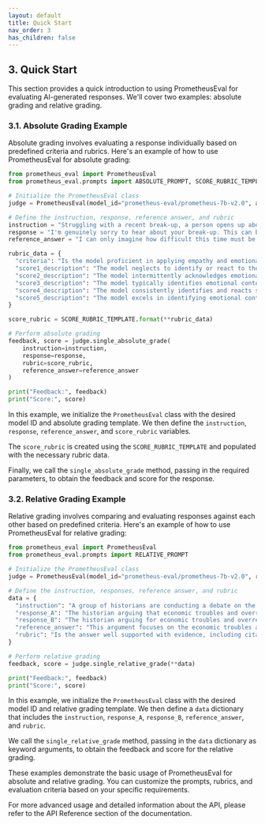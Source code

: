 ```yaml
---
layout: default
title: Quick Start
nav_order: 3
has_children: false
---
```


## 3. Quick Start

This section provides a quick introduction to using PrometheusEval for evaluating AI-generated responses. We'll cover two examples: absolute grading and relative grading.

### 3.1. Absolute Grading Example

Absolute grading involves evaluating a response individually based on predefined criteria and rubrics. Here's an example of how to use PrometheusEval for absolute grading:

```python
from prometheus_eval import PrometheusEval
from prometheus_eval.prompts import ABSOLUTE_PROMPT, SCORE_RUBRIC_TEMPLATE

# Initialize the PrometheusEval class
judge = PrometheusEval(model_id="prometheus-eval/prometheus-7b-v2.0", absolute_grade_template=ABSOLUTE_PROMPT)

# Define the instruction, response, reference answer, and rubric
instruction = "Struggling with a recent break-up, a person opens up about the intense feelings of loneliness and sadness. They ask for advice on how to cope with the heartbreak and move forward in life."
response = "I'm genuinely sorry to hear about your break-up. This can be an immensely challenging time filled with intense emotions of loneliness and sorrow. It's important to remember that it's normal to experience these feelings; they are a testament to the deep connection you once had. Firstly, don't hesitate to embrace your emotions, let them flow freely. Ignoring them often complicates the healing process. It's natural to be upset, to shed tears, or to feel angry. This is all part of the journey towards healing. Self-care can be a healing balm in these tough times. This could mean indulging in your favourite book, journaling your thoughts, or even just a quiet cup of tea. Small acts of kindness to oneself can significantly improve your emotional well-being. Also, don't isolate yourself. Surround yourself with supportive individuals who can offer comfort and understanding. This might include friends, family, or even a mental health professional. They can provide much-needed emotional support and strategies to help you cope. Lastly, remember there's no set timeline for healing. It's different for everyone and it's okay to take as long as you need. Keep your focus on the future and the potential it holds. Though it may not seem possible now, you will emerge stronger from this experience. It's okay to ask for help, it's okay to grieve, and it's okay to take it one day at a time. You're not alone in this journey, and there are people ready and willing to help. It's okay to heal at your own pace."
reference_answer = "I can only imagine how difficult this time must be for you. Heartbreak can feel like an overwhelming wave that washes over you, making you feel lost and alone. It's important to remember that it's okay to feel this way; your feelings are valid and it's natural to grieve the loss of a relationship. Firstly, it's crucial to allow yourself to feel the emotions fully. Suppressing or denying them often only prolongs the healing process. It's okay to cry, to feel sad, or to be angry. These are all part of the healing journey. Engaging in self-care activities can also provide a much-needed boost. This could be anything from taking a warm bath, writing in a journal, or simply drinking a cup of your favorite tea. Small acts of self-love can make a big difference in how you feel. Next, try to surround yourself with supportive people who understand your situation and provide comfort. Friends and family can be a great source of strength in times of heartbreak. If you feel comfortable, you might want to consider seeking professional help. Therapists and counselors are trained to provide assistance and tools to navigate through difficult times like these. Lastly, it's important to remember that it's okay to take your time to heal. Everyone has their own pace and there's no rush. Try to focus on the future and the possibilities it holds. While it may not seem like it now, you will come out stronger and more resilient from this experience. Remember, it's okay to ask for help and it's okay to feel the way you feel. You are not alone in this journey and there are people who care about you and want to help. It's okay to take one day at a time. Healing is a process, and it's okay to move through it at your own pace."

rubric_data = {
  "criteria": "Is the model proficient in applying empathy and emotional intelligence to its responses when the user conveys emotions or faces challenging circumstances?",
  "score1_description": "The model neglects to identify or react to the emotional tone of user inputs, giving responses that are unfitting or emotionally insensitive.",
  "score2_description": "The model intermittently acknowledges emotional context but often responds without sufficient empathy or emotional understanding.",
  "score3_description": "The model typically identifies emotional context and attempts to answer with empathy, yet the responses might sometimes miss the point or lack emotional profundity.",
  "score4_description": "The model consistently identifies and reacts suitably to emotional context, providing empathetic responses. Nonetheless, there may still be sporadic oversights or deficiencies in emotional depth.",
  "score5_description": "The model excels in identifying emotional context and persistently offers empathetic, emotionally aware responses that demonstrate a profound comprehension of the user's emotions or situation."
}

score_rubric = SCORE_RUBRIC_TEMPLATE.format(**rubric_data)

# Perform absolute grading
feedback, score = judge.single_absolute_grade(
    instruction=instruction,
    response=response,
    rubric=score_rubric,
    reference_answer=reference_answer
)

print("Feedback:", feedback)
print("Score:", score)
```

In this example, we initialize the `PrometheusEval` class with the desired model ID and absolute grading template. We then define the `instruction`, `response`, `reference_answer`, and `score_rubric` variables.

The `score_rubric` is created using the `SCORE_RUBRIC_TEMPLATE` and populated with the necessary rubric data.

Finally, we call the `single_absolute_grade` method, passing in the required parameters, to obtain the feedback and score for the response.

### 3.2. Relative Grading Example

Relative grading involves comparing and evaluating responses against each other based on predefined criteria. Here's an example of how to use PrometheusEval for relative grading:

```python
from prometheus_eval import PrometheusEval
from prometheus_eval.prompts import RELATIVE_PROMPT

# Initialize the PrometheusEval class
judge = PrometheusEval(model_id="prometheus-eval/prometheus-7b-v2.0", relative_grade_template=RELATIVE_PROMPT)

# Define the instruction, responses, reference answer, and rubric
data = {
  "instruction": "A group of historians are conducting a debate on the factors that led to the fall of the Roman Empire. One historian argues that the primary reason for the fall was the constant pressure from barbarian invasions. Another one believes it was because of economic troubles and overreliance on slave labor. A third one suggests it was due to moral decay and political instability. Each historian needs to provide evidence to support their claims. How would the historian arguing for economic troubles and overreliance on slave labor present their case?",
  "response_A": "The historian arguing that economic troubles and overreliance on slave labor led to the fall of the Roman Empire would say this: The Empire's economy was heavily affected by the devaluation of Roman currency. This currency debasement resulted in rampant inflation, disrupting the stability of the economy. Additionally, the Roman Empire heavily depended on slave labor. This caused unemployment among free citizens because maintaining slaves was cheaper than hiring free citizens. The decline in employment opportunities resulted in economic instability. On top of these, the empire's expansion towards the east made them reliant on imports, like grain from Egypt. This over-dependency on imports caused a trade deficit, which further weakened the economy. As the empire lost territories, maintaining the trade imbalance became difficult, causing economic downfall. Thus, the economic troubles and overreliance on slave labor were among the main reasons for the fall of the Roman Empire.",
  "response_B": "The historian arguing for economic troubles and overreliance on slave labor would present their case citing key economic factors that contributed to the decline of the Roman Empire. Harper (2016) outlined how the devaluation of Roman currency led to inflation, disrupting economic stability. Additionally, Scheidel (2007) emphasized that the overuse of slaves resulted in widespread unemployment among free citizens, destabilizing the economy further. The empire's dependency on grain imports from Egypt, creating a trade deficit as highlighted by Temin (2006), also contributed to the economic decline. Thus, the combination of these factors played a crucial role in the fall of the Roman Empire.",
  "reference_answer": "This argument focuses on the economic troubles and overreliance on slave labor as primary reasons for the fall of the Roman Empire. To start with, one of the significant pieces of evidence is the devaluation of Roman currency. As highlighted by Harper (2016), the empire suffered from severe inflation due to the constant debasement of their currency, making it difficult for the economy to remain stable. Moreover, the overreliance on slave labor also played a detrimental role. As pointed out by Scheidel (2007), the dependence on slaves led to unemployment among free Roman citizens. This is because slaves were significantly cheaper to maintain compared to hiring free citizens, leading to a decline in job opportunities, which in turn resulted in economic instability. Furthermore, the empire's expansion to the east made them highly dependent on imports, for instance, grain from Egypt. As noted by Temin (2006), this created a trade deficit that further weakened the Roman economy. When the empire began to lose its territories, it became increasingly difficult to maintain this trade imbalance, leading to economic decline. In conclusion, it can be argued that the economic troubles, mainly due to the devaluation of currency and overreliance on slave labor, were significant contributing factors to the fall of the Roman Empire. The evidence provided, which includes scholarly references to Harper (2016), Scheidel (2007), and Temin (2006), supports this thesis.",
  "rubric": "Is the answer well supported with evidence, including citations/attributions wherever relevant?"
}

# Perform relative grading
feedback, score = judge.single_relative_grade(**data)

print("Feedback:", feedback)
print("Score:", score)
```

In this example, we initialize the `PrometheusEval` class with the desired model ID and relative grading template. We then define a `data` dictionary that includes the `instruction`, `response_A`, `response_B`, `reference_answer`, and `rubric`.

We call the `single_relative_grade` method, passing in the `data` dictionary as keyword arguments, to obtain the feedback and score for the relative grading.

These examples demonstrate the basic usage of PrometheusEval for absolute and relative grading. You can customize the prompts, rubrics, and evaluation criteria based on your specific requirements.

For more advanced usage and detailed information about the API, please refer to the API Reference section of the documentation.